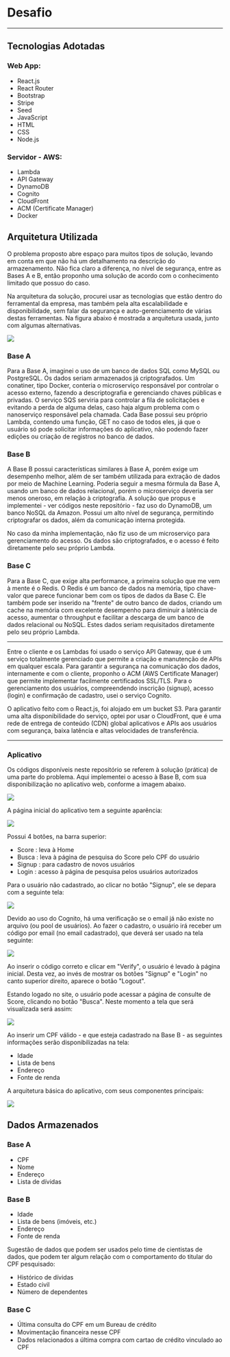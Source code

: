 # Desafio
---

## Tecnologias Adotadas
### Web App:
* React.js
* React Router
* Bootstrap
* Stripe
* Seed
* JavaScript
* HTML
* CSS
* Node.js

### Servidor - AWS:
* Lambda
* API Gateway
* DynamoDB
* Cognito
* CloudFront
* ACM (Certificate Manager) 
* Docker

## Arquitetura Utilizada

O problema proposto abre espaço para muitos tipos de solução, levando em conta em que não há um detalhamento na descrição do armazenamento. Não fica claro a diferença, no nível de segurança, entre as Bases A e B, então proponho uma solução de acordo com o conhecimento limitado que possuo do caso. 

Na arquitetura da solução, procurei usar as tecnologias que estão dentro do ferramental da empresa, mas também pela alta escalabilidade e disponibilidade, sem falar da segurança e auto-gerenciamento de várias destas ferramentas. Na figura abaixo é mostrada a arquitetura usada, junto com algumas alternativas.

![](assets/arch.png)

### Base A
Para a Base A, imaginei o uso de um banco de dados SQL como MySQL ou PostgreSQL. Os dados seriam armazenados já criptografados. Um conatiner, tipo Docker, conteria o microserviço responsável por controlar o acesso externo, fazendo a descriptografia e gerenciando chaves públicas e privadas. O serviço SQS serviria para controlar a fila de solicitações e evitando a perda de alguma delas, caso haja algum problema com o nanoserviço responsável pela chamada. Cada Base possui seu próprio Lambda, contendo uma função, GET no caso de todos eles, já que o usuário só pode solicitar informações do aplicativo, não podendo fazer edições ou criação de registros no banco de dados. 

### Base B
A Base B possui características similares à Base A, porém exige um desempenho melhor, além de ser também utilizada para extração de dados por meio de Machine Learning. Poderia seguir a mesma fórmula da Base A, usando um banco de dados relacional, porém o microserviço deveria ser menos oneroso, em relação à criptografia. A solução que propus e implementei - ver códigos neste repositório - faz uso do DynamoDB, um banco NoSQL da Amazon. Possui um alto nível de segurança, permitindo criptografar os dados, além da comunicação interna protegida. 

No caso da minha implementação, não fiz uso de um microserviço para gerenciamento do acesso. Os dados são criptografados, e o acesso é feito diretamente pelo seu próprio Lambda.

### Base C
Para a Base C, que exige alta performance, a primeira solução que me vem à mente é o Redis. O Redis é um banco de dados na memória, tipo chave-valor que parece funcionar bem com os tipos de dados da Base C. Ele também pode ser inserido na "frente" de outro banco de dados, criando um cache na memória com excelente desempenho para diminuir a latência de acesso, aumentar o throughput e facilitar a descarga de um banco de dados relacional ou NoSQL. Estes dados seriam requisitados diretamente pelo seu próprio Lambda.

---

Entre o cliente e os Lambdas foi usado o serviço API Gateway, que é um serviço totalmente gerenciado que permite a criação e manutenção de APIs em qualquer escala. Para garantir a segurança na comunicação dos dados, internamente e com o cliente, proponho o ACM (AWS Certificate Manager) que permite implementar facilmente certificados SSL/TLS. Para o gerenciamento dos usuários, compreendendo inscrição (signup), acesso (login) e confirmação de cadastro, usei o serviço Cognito.

O aplicativo feito com o React.js, foi alojado em um bucket S3. Para garantir uma alta disponibilidade do serviço, optei por usar o CloudFront, que é uma rede de entrega de conteúdo (CDN) global aplicativos e APIs aos usuários com segurança, baixa latência e altas velocidades de transferência.

---

### Aplicativo
Os códigos disponíveis neste repositório se referem à solução (prática) de uma parte do problema. Aqui implementei o acesso à Base B, com sua disponibilização no aplicativo web, conforme a imagem abaixo.

![](assets/sol.png)

A página inicial do aplicativo tem a seguinte aparência:

![](home.png)

Possui 4 botões, na barra superior: 

* Score : leva à Home
* Busca : leva à página de pesquisa do Score pelo CPF do usuário
* Signup : para cadastro de novos usuários
* Login : acesso à página de pesquisa pelos usuários autorizados

Para o usuário não cadastrado, ao clicar no botão "Signup", ele se depara com a seguinte tela:

![](assets/signup.png)

Devido ao uso do Cognito, há uma verificação se o email já não existe no arquivo (ou pool de usuários). Ao fazer o cadastro, o usuário irá receber um código por email (no email cadastrado), que deverá ser usado na tela seguinte:

![](assets/confirm.png)

Ao inserir o código correto e clicar em "Verify", o usuário é levado à página inicial. Desta vez, ao invés de mostrar os botões "Signup" e "Login" no canto superior direito, aparece o botão "Logout".

Estando logado no site, o usuário pode acessar a página de consulte de Score, clicando no botão "Busca". Neste momento a tela que será visualizada será assim:

![](assets/busca.png)

Ao inserir um CPF válido - e que esteja cadastrado na Base B - as seguintes informações serão disponibilizadas na tela:  

* Idade
* Lista de bens
* Endereço
* Fonte de renda

A arquitetura básica do aplicativo, com seus componentes principais:

![](assets/arch-app.png)




## Dados Armazenados
### Base A
* CPF
* Nome
* Endereço
* Lista de dívidas

### Base B
* Idade
* Lista de bens (imóveis, etc.)
* Endereço
* Fonte de renda

Sugestão de dados que podem ser usados pelo time de cientistas de dados, que podem ter algum relação com o comportamento do titular do CPF pesquisado:

* Histórico de dívidas
* Estado civil
* Número de dependentes

### Base C
* Última consulta do CPF em um Bureau de crédito
* Movimentação ﬁnanceira nesse CPF
* Dados relacionados a última compra com cartao de crédito vinculado ao CPF